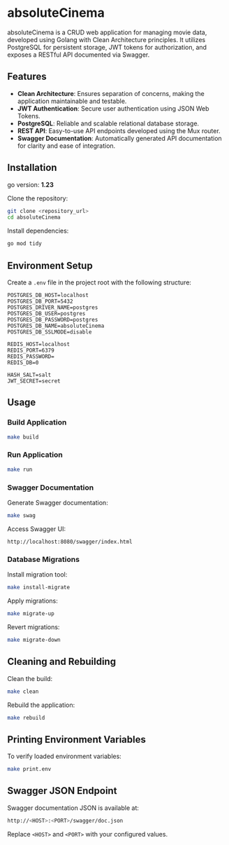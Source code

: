 # absoluteCinema

absoluteCinema is a CRUD web application for managing movie data, developed using Golang with Clean Architecture principles. It utilizes PostgreSQL for persistent storage, JWT tokens for authorization, and exposes a RESTful API documented via Swagger.

## Features
- **Clean Architecture**: Ensures separation of concerns, making the application maintainable and testable.
- **JWT Authentication**: Secure user authentication using JSON Web Tokens.
- **PostgreSQL**: Reliable and scalable relational database storage.
- **REST API**: Easy-to-use API endpoints developed using the Mux router.
- **Swagger Documentation**: Automatically generated API documentation for clarity and ease of integration.

## Installation
go version: **1.23**

Clone the repository:

```bash
git clone <repository_url>
cd absoluteCinema
```

Install dependencies:

```bash
go mod tidy
```

## Environment Setup

Create a `.env` file in the project root with the following structure:

```env
POSTGRES_DB_HOST=localhost
POSTGRES_DB_PORT=5432
POSTGRES_DRIVER_NAME=postgres
POSTGRES_DB_USER=postgres
POSTGRES_DB_PASSWORD=postgres
POSTGRES_DB_NAME=absoluteCinema
POSTGRES_DB_SSLMODE=disable

REDIS_HOST=localhost
REDIS_PORT=6379
REDIS_PASSWORD=
REDIS_DB=0

HASH_SALT=salt
JWT_SECRET=secret
```

## Usage

### Build Application

```bash
make build
```

### Run Application

```bash
make run
```

### Swagger Documentation

Generate Swagger documentation:

```bash
make swag
```

Access Swagger UI:

```
http://localhost:8080/swagger/index.html
```

### Database Migrations

Install migration tool:

```bash
make install-migrate
```

Apply migrations:

```bash
make migrate-up
```

Revert migrations:

```bash
make migrate-down
```

## Cleaning and Rebuilding

Clean the build:

```bash
make clean
```

Rebuild the application:

```bash
make rebuild
```

## Printing Environment Variables

To verify loaded environment variables:

```bash
make print.env
```

## Swagger JSON Endpoint

Swagger documentation JSON is available at:

```bash
http://<HOST>:<PORT>/swagger/doc.json
```

Replace `<HOST>` and `<PORT>` with your configured values.


